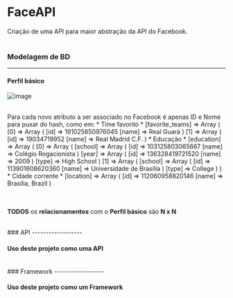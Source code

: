 FaceAPI
=======

Criação de uma API para maior abstração da API do Facebook.
<br><br>

### Modelagem de BD
------------------

#### Perfil básico
 ![image](https://github.com/TonGarcia/FaceAPI/blob/sprint1/FaceApp/modelagem/perfil-basico-RedeSocial.png?raw=true) 
 
 <br>
 Para cada novo atributo a ser associado no Facebook é apenas ID e Nome para puxar do hash, como em: 
 * Time favorito
  * [favorite_teams] => Array ( [0] => Array ( [id] => 191025650976045 [name] => Real Guará ) [1] => Array ( [id] => 19034719952 [name] => Real Madrid C.F. )
 * Educação 
  * [education] => Array ( [0] => Array ( [school] => Array ( [id] => 103125803065667 [name] => Colégio Rogacionista ) [year] => Array ( [id] => 136328419721520 [name] => 2009 ) [type] => High School ) [1] => Array ( [school] => Array ( [id] => 113901608620360 [name] => Universidade de Brasília ) [type] => College ) )
 * Cidade corrente
  * [location] => Array ( [id] => 112060958820146 [name] => Brasília, Brazil )
  

<br><br>
__TODOS__ os __relacionamentos__ com o __Perfil básico__ são __N x N__

<br>
### API
------------------

#### Uso deste projeto como uma API


<br>
### Framework
------------------

#### Uso deste projeto como um Framework





